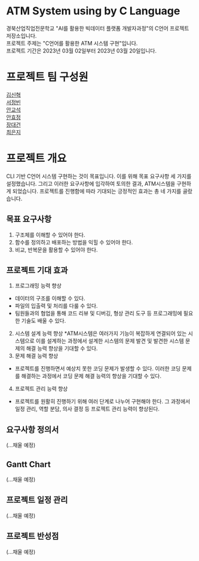 # ATM System using by C Language
경북산업직업전문학교 "AI를 활용한 빅데이터 플랫폼 개발자과정"의 C언어 프로젝트 저장소입니다.  
프로젝트 주제는 "C언어를 활용한 ATM 시스템 구현"입니다.  
프로젝트 기간은 2023년 03월 02일부터 2023년 03월 20일입니다.  

# 프로젝트 팀 구성원
[김신혁](https://github.com/909ma)  
[서정빈](https://github.com/jjangbin)  
[안교석](https://github.com/gsa5000)  
[안효정](https://github.com/AnHyojeongg)  
[장대건](https://github.com/Jangdaegun)  
[최은지](https://github.com/EunjiCh0i)  

# 프로젝트 개요  
CLI 기반 C언어 시스템 구현하는 것이 목표입니다. 이를 위해 목표 요구사항 세 가지를 설정했습니다. 그리고 이러한 요구사항에 입각하여 토의한 결과, ATM시스템을 구현하게 되었습니다. 
프로젝트를 진행함에 따라 기대되는 긍정적인 효과는 총 네 가지를 골랐습니다.

## 목표 요구사항
1. 구조체를 이해할 수 있어야 한다.  
2. 함수를 정의하고 배포하는 방법을 익힐 수 있어야 한다.  
3. 비교, 반복문을 활용할 수 있어야 한다.  

## 프로젝트 기대 효과
1. 프로그래밍 능력 향상
* 데이터의 구조를 이해할 수 있다.  
* 파일의 입출력 및 처리를 다룰 수 있다.  
* 팀원들과의 협업을 통해 코드 리뷰 및 디버깅, 형상 관리 도구 등 프로그래밍에 필요한 기술도 배울 수 있다.  
2. 시스템 설계 능력 향상
*ATM시스템은 여러가지 기능이 복잡하게 연결되어 있는 시스템으로 이를 설계하는 과정에서 설계한 시스템의 문제 발견 및 발견한 시스템 문제의 해결 능력 향상을 기대할 수 있다.  
3. 문제 해결 능력 향상  
* 프로젝트를 진행하면서 예상치 못한 코딩 문제가 발생할 수 있다. 이러한 코딩 문제를 해결하는 과정에서 코딩 문제 해결 능력의 향상을 기대할 수 있다.
4. 프로젝트 관리 능력 향상
* 프로젝트를 원활히 진행하기 위해 여러 단계로 나누어 구현해야 한다. 그 과정에서 일정 관리, 역할 분담, 의사 결정 등 프로젝트 관리 능력이 향상된다.

## 요구사항 정의서
(...채울 예정)

## Gantt Chart
(...채울 예정)

## 프로젝트 일정 관리
(...채울 예정)

## 프로젝트 반성점
(...채울 예정)
